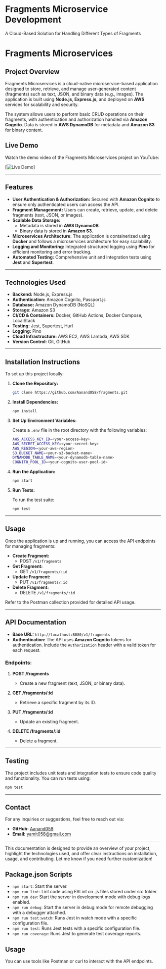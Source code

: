 # Fragments Microservice Development
A Cloud-Based Solution for Handling Different Types of Fragments




# **Fragments Microservices**

## **Project Overview**

Fragments Microservices is a cloud-native microservice-based application designed to store, retrieve, and manage user-generated content (fragments) such as text, JSON, and binary data (e.g., images). The application is built using **Node.js**, **Express.js**, and deployed on **AWS** services for scalability and security.

The system allows users to perform basic CRUD operations on their fragments, with authentication and authorization handled via **Amazon Cognito**. Data is stored in **AWS DynamoDB** for metadata and **Amazon S3** for binary content.

## **Live Demo**

Watch the demo video of the Fragments Microservices project on YouTube:

[![Live Demo](https://youtu.be/Rx3c6Q2UXnQ)]

---

## **Features**

- **User Authentication & Authorization:** Secured with **Amazon Cognito** to ensure only authenticated users can access the API.
- **Fragment Management:** Users can create, retrieve, update, and delete fragments (text, JSON, or images).
- **Scalable Data Storage:**
  - Metadata is stored in **AWS DynamoDB**.
  - Binary data is stored in **Amazon S3**.
- **Microservices Architecture:** The application is containerized using **Docker** and follows a microservices architecture for easy scalability.
- **Logging and Monitoring:** Integrated structured logging using **Pino** for efficient monitoring and error tracking.
- **Automated Testing:** Comprehensive unit and integration tests using **Jest** and **Supertest**.

---

## **Technologies Used**

- **Backend:** Node.js, Express.js
- **Authentication:** Amazon Cognito, Passport.js
- **Database:** Amazon DynamoDB (NoSQL)
- **Storage:** Amazon S3
- **CI/CD & Containers:** Docker, GitHub Actions, Docker Compose, LocalStack
- **Testing:** Jest, Supertest, Hurl
- **Logging:** Pino
- **Cloud Infrastructure:** AWS EC2, AWS Lambda, AWS SDK
- **Version Control:** Git, GitHub

---

## **Installation Instructions**

To set up this project locally:

1. **Clone the Repository:**

   ```bash
   git clone https://github.com/Aanand058/fragments.git
   ```

2. **Install Dependencies:**

   ```bash
   npm install
   ```

3. **Set Up Environment Variables:**

   Create a `.env` file in the root directory with the following variables:

   ```bash
   AWS_ACCESS_KEY_ID=<your-access-key>
   AWS_SECRET_ACCESS_KEY=<your-secret-key>
   AWS_REGION=<your-aws-region>
   S3_BUCKET_NAME=<your-s3-bucket-name>
   DYNAMODB_TABLE_NAME=<your-dynamodb-table-name>
   COGNITO_POOL_ID=<your-cognito-user-pool-id>
   ```

4. **Run the Application:**

   ```bash
   npm start
   ```

5. **Run Tests:**

   To run the test suite:

   ```bash
   npm test
   ```

---

## **Usage**

Once the application is up and running, you can access the API endpoints for managing fragments:

- **Create Fragment:**
  - POST `/v1/fragments`
- **Get Fragment:**
  - GET `/v1/fragments/:id`
- **Update Fragment:**
  - PUT `/v1/fragments/:id`
- **Delete Fragment:**
  - DELETE `/v1/fragments/:id`

Refer to the Postman collection provided for detailed API usage.

---

## **API Documentation**

- **Base URL:** `http://localhost:8080/v1/fragments`
- **Authentication:** The API uses **Amazon Cognito** tokens for authentication. Include the `Authorization` header with a valid token for each request.

### **Endpoints:**

1. **POST /fragments**
   - Create a new fragment (text, JSON, or binary data).
   
2. **GET /fragments/:id**
   - Retrieve a specific fragment by its ID.

3. **PUT /fragments/:id**
   - Update an existing fragment.

4. **DELETE /fragments/:id**
   - Delete a fragment.

---

## **Testing**

The project includes unit tests and integration tests to ensure code quality and functionality. You can run tests using:

```bash
npm test
```

---

## **Contact**

For any inquiries or suggestions, feel free to reach out via:

- **GitHub:** [Aanand058](https://github.com/Aanand058)
- **Email:** [yamit058@gmail.com](mailto:yamit058@gmail.com)

---

This documentation is designed to provide an overview of your project, highlight the technologies used, and offer clear instructions on installation, usage, and contributing. Let me know if you need further customization!

## Package.json Scripts

- `npm start`: Start the server.
- `npm run lint`: Lint code using ESLint on .js files stored under src folder.
- `npm run dev`: Start the server in development mode with debug logs enabled.
- `npm run debug`: Start the server in debug mode for remote debugging with a debugger attached.
- `npm run test:watch`: Runs Jest in watch mode with a specific configuration file.
- `npm run test`: Runs Jest tests with a specific configuration file.
- `npm run coverage`: Runs Jest to generate test coverage reports.

## Usage

You can use tools like Postman or curl to interact with the API endpoints.

